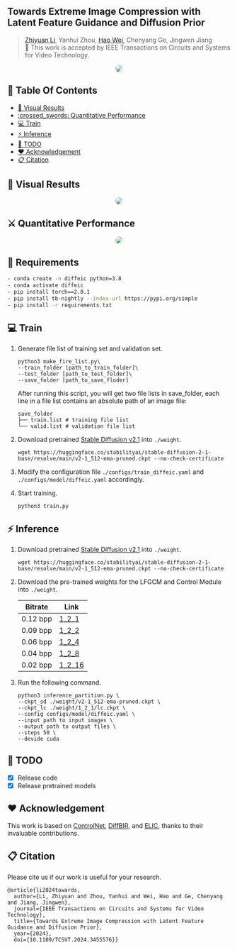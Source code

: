 ## Towards Extreme Image Compression with Latent Feature Guidance and Diffusion Prior

> [Zhiyuan Li](https://github.com/huai-chang), Yanhui Zhou, [Hao Wei](https://github.com/cshw2021), Chenyang Ge, Jingwen Jiang<br>
> :partying_face: This work is accepted by IEEE Transactions on Circuits and Systems for Video Technology.

<p align="center">
    <img src="assets/DiffEIC.png" style="border-radius: 15px"><br>
</p>

## :book: Table Of Contents
- [:eyes: Visual Results](#visual_results)
- [:crossed\_swords: Quantitative Performance](#quantitative_performance)
- [:computer: Train](#computer-train)
- [:zap: Inference](#inference)
- [:memo: TODO](#todo)
- [:heart: Acknowledgement](#acknowledgement)
- [:clipboard: Citation](#cite)

## <a name="visual_results"></a>:eyes: Visual Results
<p align="center">
    <img src="assets/visual_results.png" style="border-radius: 15px"><br>
</p>

## <a name="quantitative_performance"></a>:crossed_swords: Quantitative Performance
<p align="center">
    <img src="assets/quantitative.png" style="border-radius: 15px"><br>
</p>

## :wrench: Requirements

```bash
- conda create -n diffeic python=3.8
- conda activate diffeic
- pip install torch==2.0.1
- pip install tb-nightly --index-url https://pypi.org/simple
- pip install -r requirements.txt
```

## <a name="train"></a>:computer: Train
1. Generate file list of training set and validation set.

   ```
   python3 make_fire_list.py\
   --train_folder [path_to_train_folder]\
   --test_folder [path_to_test_folder]\
   --save_folder [path_to_save_floder]
   ```
   After running this script, you will get two file lists in save_folder, each line in a file list contains an absolute path of an image file:

   ```
   save_folder
   ├── train.list # training file list
   └── valid.list # validation file list
   ```

2. Download pretrained [Stable Diffusion v2.1](https://huggingface.co/stabilityai/stable-diffusion-2-1-base) into `./weight`.
   ```
   wget https://huggingface.co/stabilityai/stable-diffusion-2-1-base/resolve/main/v2-1_512-ema-pruned.ckpt --no-check-certificate
   ```

3. Modify the configuration file `./configs/train_diffeic.yaml` and `./configs/model/diffeic.yaml` accordingly.

4. Start training.
   ```
   python3 train.py
   ```

## <a name="inference"></a>:zap: Inference
1. Download pretrained [Stable Diffusion v2.1](https://huggingface.co/stabilityai/stable-diffusion-2-1-base) into `./weight`.
   ```
   wget https://huggingface.co/stabilityai/stable-diffusion-2-1-base/resolve/main/v2-1_512-ema-pruned.ckpt --no-check-certificate
   ```
 
2. Download the pre-trained weights for the LFGCM and Control Module into `./weight`.

    | Bitrate   | Link|
    | --------- | ------------------ |
    | 0.12 bpp  | [1_2_1](https://drive.google.com/drive/folders/1I_ZZZtm65aNqueXzjqpn1-ciEl_wMvCS?usp=sharing)             |
    | 0.09 bpp  | [1_2_2](https://drive.google.com/drive/folders/1I_ZZZtm65aNqueXzjqpn1-ciEl_wMvCS?usp=sharing)             |
    | 0.06 bpp  | [1_2_4](https://drive.google.com/drive/folders/1I_ZZZtm65aNqueXzjqpn1-ciEl_wMvCS?usp=sharing)              |
    | 0.04 bpp  | [1_2_8](https://drive.google.com/drive/folders/1I_ZZZtm65aNqueXzjqpn1-ciEl_wMvCS?usp=sharing)              |
    | 0.02 bpp  | [1_2_16](https://drive.google.com/drive/folders/1I_ZZZtm65aNqueXzjqpn1-ciEl_wMvCS?usp=sharing)              |

3. Run the following command.

   ```
   python3 inference_partition.py \
   --ckpt_sd ./weight/v2-1_512-ema-pruned.ckpt \
   --ckpt_lc ./weight/1_2_1/lc.ckpt \
   --config configs/model/diffeic.yaml \
   --input path to input images \
   --output path to output files \
   --steps 50 \
   --devide cuda 
   ```

## <a name="todo"></a>:memo: TODO
- [x] Release code
- [x] Release pretrained models

## <a name="acknowledgement">:heart: Acknowledgement
This work is based on [ControlNet](https://github.com/lllyasviel/ControlNet), [DiffBIR](https://github.com/XPixelGroup/DiffBIR), and [ELIC](https://github.com/JiangWeibeta/ELIC), thanks to their invaluable contributions.

## <a name="cite"></a>:clipboard: Citation

Please cite us if our work is useful for your research.

```
@article{li2024towards,
  author={Li, Zhiyuan and Zhou, Yanhui and Wei, Hao and Ge, Chenyang and Jiang, Jingwen},
  journal={IEEE Transactions on Circuits and Systems for Video Technology}, 
  title={Towards Extreme Image Compression with Latent Feature Guidance and Diffusion Prior}, 
  year={2024},
  doi={10.1109/TCSVT.2024.3455576}}
```